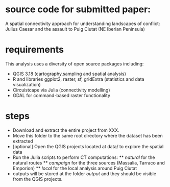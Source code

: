 # source code for submitted paper:
A spatial connectivity approach for understanding landscapes of conflict: Julius Caesar and the assault to Puig Ciutat (NE Iberian Peninsula)

# requirements
This analysis uses a diversity of open source packages including:
* QGIS 3.18 (cartography,sampling and spatial analysis)
* R and libraries ggplot2, raster, sf, gridExtra (statistics and data visualization)
* Circuistcape via Julia (connectivity modelling)
* GDAL for command-based raster functionality

# steps
* Download and extract the entire project from XXX.
* Move this folder to the same root directory where the dataset has been extracted
* [optional] Open the QGIS projects located at data/ to explore the spatial data
* Run the Julia scripts to perform CT computations:
** *natural* for the natural routes
** *campaign* for the three sources (Massalia, Tarraco and Emporion)
** *local* for the local analysis around Puig Ciutat
* outputs will be stored at the folder *output* and they should be visible from the QGIS projects.
